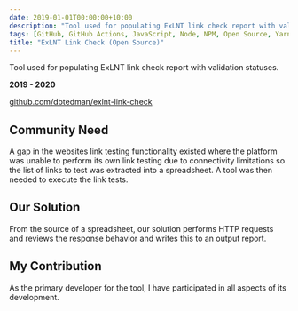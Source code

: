 ```yaml
---
date: 2019-01-01T00:00:00+10:00
description: "Tool used for populating ExLNT link check report with validation statuses."
tags: [GitHub, GitHub Actions, JavaScript, Node, NPM, Open Source, Yarn]
title: "ExLNT Link Check (Open Source)"
---
```


Tool used for populating ExLNT link check report with validation statuses.

**2019 - 2020**

[github.com/dbtedman/exlnt-link-check](https://github.com/dbtedman/exlnt-link-check)

## Community Need

A gap in the websites link testing functionality existed where the platform was unable to perform its own link testing due to connectivity limitations so the list of links to test was extracted into a spreadsheet. A tool was then needed to execute the link tests.

## Our Solution

From the source of a spreadsheet, our solution performs HTTP requests and reviews the response behavior and writes this to an output report.

## My Contribution

As the primary developer for the tool, I have participated in all aspects of its development.
